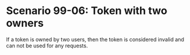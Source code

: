# Scenario 99-06: Token with two owners

If a token is owned by two users, then the token is considered invalid and can not be used for any requests.

<div id="graph" class="graph-container" style="height:400px"></div>

<script>
renderGraph(document.getElementById('graph'), {
  nodes: [
    { id: 'user1', ...userNode, label: 'User 1' },
    { id: 'user2', ...userNode, label: 'User 2' },
    { id: 'data', ...dataNode, label: 'Data' },
    { id: 'token', ...tokenNode, label: 'Token' },
  ],
  edges: [
    { source: 'user1', target: 'data', label: 'OWNS' },
    { source: 'user1', target: 'token', label: 'OWNS' },
    { source: 'user2', target: 'data', label: 'OWNS' },
    { source: 'user2', target: 'token', label: 'OWNS' },
  ]
});
</script>
